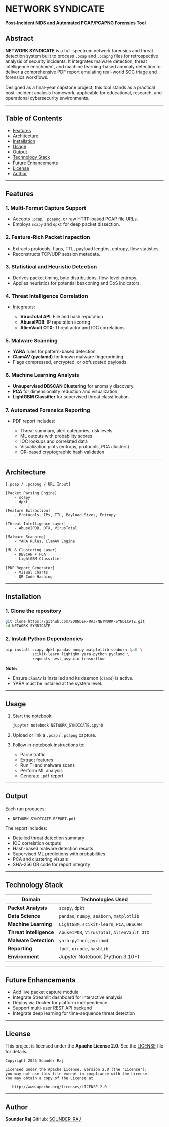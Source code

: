 # NETWORK SYNDICATE

**Post-Incident NIDS and Automated PCAP/PCAPNG Forensics Tool**

## Abstract

**NETWORK SYNDICATE** is a full-spectrum network forensics and threat detection system built to process `.pcap` and `.pcapng` files for retrospective analysis of security incidents. It integrates malware detection, threat intelligence enrichment, and machine learning-based anomaly detection to deliver a comprehensive PDF report emulating real-world SOC triage and forensics workflows.

Designed as a final-year capstone project, this tool stands as a practical post-incident analysis framework, applicable for educational, research, and operational cybersecurity environments.

---

## Table of Contents

* [Features](#features)
* [Architecture](#architecture)
* [Installation](#installation)
* [Usage](#usage)
* [Output](#output)
* [Technology Stack](#technology-stack)
* [Future Enhancements](#future-enhancements)
* [License](#license)
* [Author](#author)

---

## Features

### 1. Multi-Format Capture Support

* Accepts `.pcap`, `.pcapng`, or raw HTTP-based PCAP file URLs.
* Employs `scapy` and `dpkt` for deep packet dissection.

### 2. Feature-Rich Packet Inspection

* Extracts protocols, flags, TTL, payload lengths, entropy, flow statistics.
* Reconstructs TCP/UDP session metadata.

### 3. Statistical and Heuristic Detection

* Derives packet timing, byte distributions, flow-level entropy.
* Applies heuristics for potential beaconing and DoS indicators.

### 4. Threat Intelligence Correlation

* Integrates:

  * **VirusTotal API**: File and hash reputation
  * **AbuseIPDB**: IP reputation scoring
  * **AlienVault OTX**: Threat actor and IOC correlations

### 5. Malware Scanning

* **YARA** rules for pattern-based detection.
* **ClamAV (pyclamd)** for known malware fingerprinting.
* Flags compressed, encrypted, or obfuscated payloads.

### 6. Machine Learning Analysis

* **Unsupervised DBSCAN Clustering** for anomaly discovery.
* **PCA** for dimensionality reduction and visualization.
* **LightGBM Classifier** for supervised threat classification.

### 7. Automated Forensics Reporting

* PDF report includes:

  * Threat summary, alert categories, risk levels
  * ML outputs with probability scores
  * IOC lookups and correlated data
  * Visualization plots (entropy, protocols, PCA clusters)
  * QR-based cryptographic hash validation

---

## Architecture

```text
[.pcap / .pcapng / URL Input]
          |
[Packet Parsing Engine]
    - scapy
    - dpkt
          |
[Feature Extraction]
    - Protocols, IPs, TTL, Payload Sizes, Entropy
          |
[Threat Intelligence Layer]
    - AbuseIPDB, OTX, VirusTotal
          |
[Malware Scanning]
    - YARA Rules, ClamAV Engine
          |
[ML & Clustering Layer]
    - DBSCAN + PCA
    - LightGBM Classifier
          |
[PDF Report Generator]
    - Visual Charts
    - QR Code Hashing
```

---

## Installation

### 1. Clone the repository

```bash
git clone https://github.com/SOUNDER-RAJ/NETWORK-SYNDICATE.git
cd NETWORK-SYNDICATE
```

### 2. Install Python Dependencies


```bash
pip install scapy dpkt pandas numpy matplotlib seaborn fpdf \
            scikit-learn lightgbm yara-python pyclamd \
            requests nest_asyncio tensorflow
```

**Note:**

* Ensure `ClamAV` is installed and its daemon (`clamd`) is active.
* YARA must be installed at the system level.

---

## Usage

1. Start the notebook:

   ```bash
   jupyter notebook NETWORK_SYNDICATE.ipynb
   ```

2. Upload or link a `.pcap` / `.pcapng` capture.

3. Follow in-notebook instructions to:

   * Parse traffic
   * Extract features
   * Run TI and malware scans
   * Perform ML analysis
   * Generate `.pdf` report

---

## Output

Each run produces:

* `NETWORK_SYNDICATE_REPORT.pdf`

The report includes:

* Detailed threat detection summary
* IOC correlation outputs
* Hash-based malware detection results
* Supervised ML predictions with probabilities
* PCA and clustering visuals
* SHA-256 QR code for report integrity

---

## Technology Stack

| Domain                  | Technologies Used                           |
| ----------------------- | ------------------------------------------- |
| **Packet Analysis**     | `scapy`, `dpkt`                             |
| **Data Science**        | `pandas`, `numpy`, `seaborn`, `matplotlib`  |
| **Machine Learning**    | `LightGBM`, `scikit-learn`, `PCA`, `DBSCAN` |
| **Threat Intelligence** | `AbuseIPDB`, `VirusTotal`, `AlienVault OTX` |
| **Malware Detection**   | `yara-python`, `pyclamd`                    |
| **Reporting**           | `fpdf`, `qrcode`, `hashlib`                 |
| **Environment**         | Jupyter Notebook (Python 3.10+)             |

---

## Future Enhancements

* Add live packet capture module
* Integrate Streamlit dashboard for interactive analysis
* Deploy via Docker for platform independence
* Support multi-user REST API backend
* Integrate deep learning for time-sequence threat detection

---

## License

This project is licensed under the **Apache License 2.0**. See the [LICENSE](./LICENSE) file for details.

```
Copyright 2025 Sounder Raj

Licensed under the Apache License, Version 2.0 (the "License");
you may not use this file except in compliance with the License.
You may obtain a copy of the License at

   http://www.apache.org/licenses/LICENSE-2.0
```

---

## Author

**Sounder Raj**
GitHub: [SOUNDER-RAJ](https://github.com/SOUNDER-RAJ)
